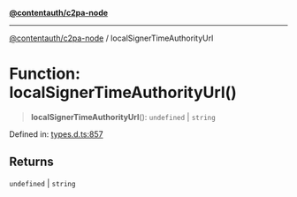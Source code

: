 [**@contentauth/c2pa-node**](../README.md)

***

[@contentauth/c2pa-node](../README.md) / localSignerTimeAuthorityUrl

# Function: localSignerTimeAuthorityUrl()

> **localSignerTimeAuthorityUrl**(): `undefined` \| `string`

Defined in: [types.d.ts:857](https://github.com/contentauth/c2pa-node-v2/blob/1df68df861d38a8c4eb7c634a613532727ec72d3/js-src/types.d.ts#L857)

## Returns

`undefined` \| `string`
